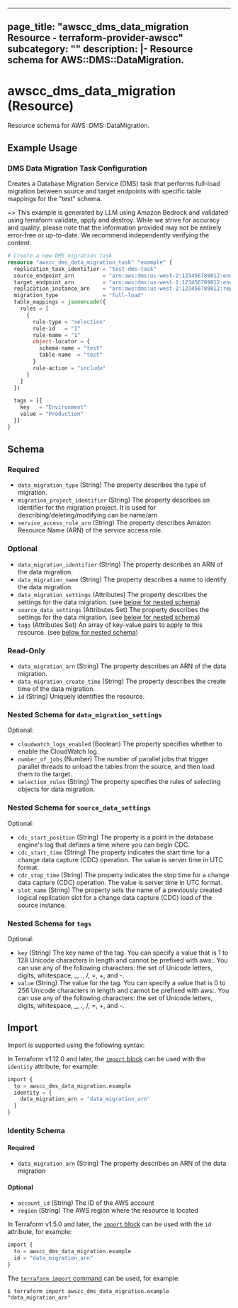 
---
page_title: "awscc_dms_data_migration Resource - terraform-provider-awscc"
subcategory: ""
description: |-
  Resource schema for AWS::DMS::DataMigration.
---

# awscc_dms_data_migration (Resource)

Resource schema for AWS::DMS::DataMigration.

## Example Usage

### DMS Data Migration Task Configuration

Creates a Database Migration Service (DMS) task that performs full-load migration between source and target endpoints with specific table mappings for the "test" schema.

~> This example is generated by LLM using Amazon Bedrock and validated using terraform validate, apply and destroy. While we strive for accuracy and quality, please note that the information provided may not be entirely error-free or up-to-date. We recommend independently verifying the content.

```terraform
# Create a new DMS migration task
resource "awscc_dms_data_migration_task" "example" {
  replication_task_identifier = "test-dms-task"
  source_endpoint_arn         = "arn:aws:dms:us-west-2:123456789012:endpoint:ABCDEFGHIJKLMNOPQRSTUVWXYZ"
  target_endpoint_arn         = "arn:aws:dms:us-west-2:123456789012:endpoint:ZYXWVUTSRQPONMLKJIHGFEDCBA"
  replication_instance_arn    = "arn:aws:dms:us-west-2:123456789012:rep:ABCDEFGHIJKLMNOPQRSTUVWXYZ"
  migration_type              = "full-load"
  table_mappings = jsonencode({
    rules = [
      {
        rule-type = "selection"
        rule-id   = "1"
        rule-name = "1"
        object-locator = {
          schema-name = "test"
          table-name  = "test"
        }
        rule-action = "include"
      }
    ]
  })

  tags = [{
    key   = "Environment"
    value = "Production"
  }]
}
```

<!-- schema generated by tfplugindocs -->
## Schema

### Required

- `data_migration_type` (String) The property describes the type of migration.
- `migration_project_identifier` (String) The property describes an identifier for the migration project. It is used for describing/deleting/modifying can be name/arn
- `service_access_role_arn` (String) The property describes Amazon Resource Name (ARN) of the service access role.

### Optional

- `data_migration_identifier` (String) The property describes an ARN of the data migration.
- `data_migration_name` (String) The property describes a name to identify the data migration.
- `data_migration_settings` (Attributes) The property describes the settings for the data migration. (see [below for nested schema](#nestedatt--data_migration_settings))
- `source_data_settings` (Attributes Set) The property describes the settings for the data migration. (see [below for nested schema](#nestedatt--source_data_settings))
- `tags` (Attributes Set) An array of key-value pairs to apply to this resource. (see [below for nested schema](#nestedatt--tags))

### Read-Only

- `data_migration_arn` (String) The property describes an ARN of the data migration.
- `data_migration_create_time` (String) The property describes the create time of the data migration.
- `id` (String) Uniquely identifies the resource.

<a id="nestedatt--data_migration_settings"></a>
### Nested Schema for `data_migration_settings`

Optional:

- `cloudwatch_logs_enabled` (Boolean) The property specifies whether to enable the CloudWatch log.
- `number_of_jobs` (Number) The number of parallel jobs that trigger parallel threads to unload the tables from the source, and then load them to the target.
- `selection_rules` (String) The property specifies the rules of selecting objects for data migration.


<a id="nestedatt--source_data_settings"></a>
### Nested Schema for `source_data_settings`

Optional:

- `cdc_start_position` (String) The property is a point in the database engine's log that defines a time where you can begin CDC.
- `cdc_start_time` (String) The property indicates the start time for a change data capture (CDC) operation. The value is server time in UTC format.
- `cdc_stop_time` (String) The property indicates the stop time for a change data capture (CDC) operation. The value is server time in UTC format.
- `slot_name` (String) The property sets the name of a previously created logical replication slot for a change data capture (CDC) load of the source instance.


<a id="nestedatt--tags"></a>
### Nested Schema for `tags`

Optional:

- `key` (String) The key name of the tag. You can specify a value that is 1 to 128 Unicode characters in length and cannot be prefixed with aws:. You can use any of the following characters: the set of Unicode letters, digits, whitespace, _, ., /, =, +, and -.
- `value` (String) The value for the tag. You can specify a value that is 0 to 256 Unicode characters in length and cannot be prefixed with aws:. You can use any of the following characters: the set of Unicode letters, digits, whitespace, _, ., /, =, +, and -.

## Import

Import is supported using the following syntax:

In Terraform v1.12.0 and later, the [`import` block](https://developer.hashicorp.com/terraform/language/import) can be used with the `identity` attribute, for example:

```terraform
import {
  to = awscc_dms_data_migration.example
  identity = {
    data_migration_arn = "data_migration_arn"
  }
}
```

<!-- schema generated by tfplugindocs -->
### Identity Schema

#### Required

- `data_migration_arn` (String) The property describes an ARN of the data migration

#### Optional

- `account_id` (String) The ID of the AWS account
- `region` (String) The AWS region where the resource is located

In Terraform v1.5.0 and later, the [`import` block](https://developer.hashicorp.com/terraform/language/import) can be used with the `id` attribute, for example:

```terraform
import {
  to = awscc_dms_data_migration.example
  id = "data_migration_arn"
}
```

The [`terraform import` command](https://developer.hashicorp.com/terraform/cli/commands/import) can be used, for example:

```shell
$ terraform import awscc_dms_data_migration.example "data_migration_arn"
```
